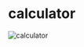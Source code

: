 # calculator
![calculator](https://user-images.githubusercontent.com/118367349/229263448-dd16d1b1-9427-4ffe-bf83-092a70feca20.png)


